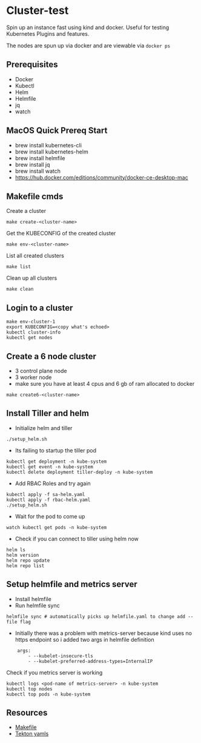 Cluster-test
===============
Spin up an instance fast using kind and docker. 
Useful for testing Kubernetes Plugins and features.

The nodes are spun up via docker and are viewable via `docker ps`

Prerequisites
-----------
* Docker 
* Kubectl 
* Helm
* Helmfile
* jq
* watch

MacOS Quick Prereq Start
--------------
* brew install kubernetes-cli
* brew install kubernetes-helm
* brew install helmfile
* brew install jq 
* brew install watch
* https://hub.docker.com/editions/community/docker-ce-desktop-mac

Makefile cmds
--------------

Create a cluster 
```
make create-<cluster-name>
```

Get the KUBECONFIG of the created cluster
```
make env-<cluster-name>
```

List all created clusters
```
make list
```

Clean up all clusters

```
make clean
```

Login to a cluster
-------------
```
make env-cluster-1
export KUBECONFIG=<copy what's echoed>
kubectl cluster-info
kubectl get nodes
```

Create a 6 node cluster
----------
* 3 control plane node
* 3 worker node
* make sure you have at least 4 cpus and 6 gb of ram allocated to docker
```
make create6-<cluster-name>
```

Install Tiller and helm
-------------------
* Initialize helm and tiller 

```
./setup_helm.sh
```

* Its failing to startup the tiller pod

```
kubectl get deployment -n kube-system
kubectl get event -n kube-system
kubectl delete deployment tiller-deploy -n kube-system
```

* Add RBAC Roles and try again

```
kubectl apply -f sa-helm.yaml
kubectl apply -f rbac-helm.yaml
./setup_helm.sh
```

* Wait for the pod to come up 
```
watch kubectl get pods -n kube-system
```

* Check if you can connect to tiller using helm now

```
helm ls
helm version
helm repo update 
helm repo list
```

Setup helmfile and metrics server
-------------
* Install helmfile
* Run helmfile sync 
```
helmfile sync # automatically picks up helmfile.yaml to change add --file flag
```
* Initially there was a problem with metrics-server because kind uses no https endpoint so i added two args in helmfile definition 
```
    args:
        - --kubelet-insecure-tls
        - --kubelet-preferred-address-types=InternalIP
```
Check if you metrics server is working

```
kubectl logs <pod-name of metrics-server> -n kube-system
kubectl top nodes 
kubectl top pods -n kube-system
```


Resources
----------
* [Makefile](https://garethr.dev/2019/05/ephemeral-kubernetes-clusters-with-kind-and-make/?utm_campaign=DevOpsLinks%20-%20Must-read%20Stories%20for%20Aspiring%20DevOps%20Professional&utm_content=%5BFaun%5D%20%F0%9F%90%AE%20DevOpsLinks%20%23167%3A%20Awesome%20Scalability%2C%20The%20Definitive%20Guide%20To%20Prometheus%20in%202019%20%26%20New%20Docker%20Vulnerability&utm_medium=email&utm_source=faun)
* [Tekton yamls](https://github.com/tektoncd/pipeline/blob/master/docs/tutorial.md)



